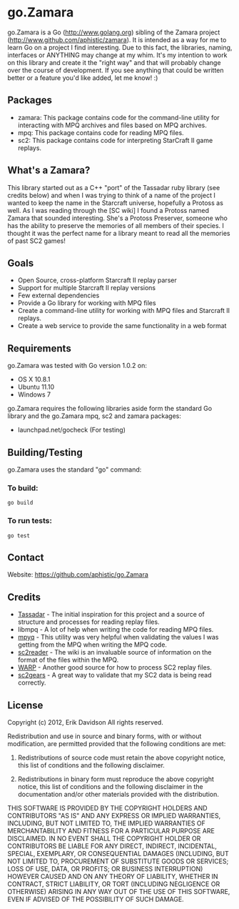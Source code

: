 go.Zamara
=========
go.Zamara is a Go (http://www.golang.org) sibling of the Zamara
project (http://www.github.com/aphistic/zamara).  It is intended
as a way for me to learn Go on a project I find interesting. Due
to this fact, the libraries, naming, interfaces or ANYTHING may
change at my whim.  It's my intention to work on this library
and create it the "right way" and that will probably change over
the course of development.  If you see anything that could be 
written better or a feature you'd like added, let me know! :)

Packages
--------
- zamara: This package contains code for the command-line utility for
	  interacting with MPQ archives and files based on MPQ archives.
- mpq:	  This package contains code for reading MPQ files.
- sc2: 	  This package contains code for interpreting StarCraft II
	  game replays.

What's a Zamara?
----------------
This library started out as a C++ "port" of the Tassadar ruby library 
(see credits below) and when I was trying to think of a name of the 
project I wanted to keep the name in the Starcraft universe, hopefully 
a Protoss as well.  As I was reading through the [SC wiki] I found a 
Protoss named Zamara that sounded interesting.  She's a Protoss Preserver, 
someone who has the ability to preserve the memories of all members of 
their species.  I thought it was the perfect name for a library meant 
to read all the memories of past SC2 games!

Goals
-----
* Open Source, cross-platform Starcraft II replay parser
* Support for multiple Starcraft II replay versions
* Few external dependencies
* Provide a Go library for working with MPQ files
* Create a command-line utility for working with MPQ files
  and Starcraft II replays.
* Create a web service to provide the same functionality in a web format

Requirements
------------
go.Zamara was tested with Go version 1.0.2 on:
* OS X 10.8.1
* Ubuntu 11.10
* Windows 7

go.Zamara requires the following libraries aside form the standard Go
library and the go.Zamara mpq, sc2 and zamara packages:
* launchpad.net/gocheck (For testing)

Building/Testing
----------------

go.Zamara uses the standard "go" command:


### To build:

	go build

### To run tests:

	go test

Contact
-------
Website: https://github.com/aphistic/go.Zamara

Credits
-------
* [Tassadar](https://github.com/agoragames/tassadar) -
The initial inspiration for this project and a source of structure and processes for reading replay files.
* libmpq -
A lot of help when writing the code for reading MPQ files.
* [mpyq](https://github.com/arkx/mpyq) -
This utility was very helpful when validating the values I was getting from the MPQ when writing the MPQ code.
* [sc2reader](https://github.com/GraylinKim/sc2reader) -
The wiki is an invaluable source of information on the format of the files within the MPQ.
* [WARP](http://trac.erichseifert.de/warp) -
Another good source for how to process SC2 replay files.
* [sc2gears](https://sites.google.com/site/sc2gears/) -
A great way to validate that my SC2 data is being read correctly.

License
-------

Copyright (c) 2012, Erik Davidson
All rights reserved.

Redistribution and use in source and binary forms, with or without modification, are permitted provided that the following conditions are met:

1. Redistributions of source code must retain the above copyright notice, this list of conditions and the following disclaimer.

2. Redistributions in binary form must reproduce the above copyright notice, this list of conditions and the following disclaimer in the documentation and/or other materials provided with the distribution.

THIS SOFTWARE IS PROVIDED BY THE COPYRIGHT HOLDERS AND CONTRIBUTORS "AS IS" AND ANY EXPRESS OR IMPLIED WARRANTIES, INCLUDING, BUT NOT LIMITED TO, THE IMPLIED WARRANTIES OF MERCHANTABILITY AND FITNESS FOR A PARTICULAR PURPOSE ARE DISCLAIMED. IN NO EVENT SHALL THE COPYRIGHT HOLDER OR CONTRIBUTORS BE LIABLE FOR ANY DIRECT, INDIRECT, INCIDENTAL, SPECIAL, EXEMPLARY, OR CONSEQUENTIAL DAMAGES (INCLUDING, BUT NOT LIMITED TO, PROCUREMENT OF SUBSTITUTE GOODS OR SERVICES; LOSS OF USE, DATA, OR PROFITS; OR BUSINESS INTERRUPTION) HOWEVER CAUSED AND ON ANY THEORY OF LIABILITY, WHETHER IN CONTRACT, STRICT LIABILITY, OR TORT (INCLUDING NEGLIGENCE OR OTHERWISE) ARISING IN ANY WAY OUT OF THE USE OF THIS SOFTWARE, EVEN IF ADVISED OF THE POSSIBILITY OF SUCH DAMAGE.
